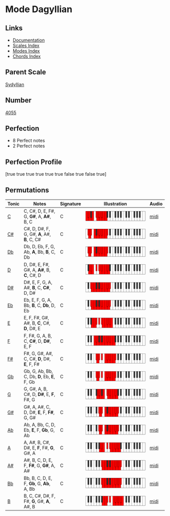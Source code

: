 # Mode Dagyllian

## Links

- [Documentation](index.md)
- [Scales Index](Scales.md)
- [Modes Index](Modes.md)
- [Chords Index](Chords.md)

## Parent Scale

[Sydyllian](ScaleSydyllian.md)

## Number

[4055](https://ianring.com/musictheory/scales/4055)

## Perfection

- 8 Perfect notes
- 2 Perfect notes

## Perfection Profile

[true true true true true true false true false true]

## Permutations

| Tonic | Notes | Signature | Illustration | Audio |
|-------|-------|-----------|--------------|-------|
| [C](ModeCNaturalDagyllian.md) | C, C#, D, E, F#, G, **G#**, A, **A#**, B, C | C | ![CNaturalDagyllian](ModeCNaturalDagyllian.png) | [midi](https://github.com/edipermadi/music/blob/main/docs/ModeCNaturalDagyllian.mid?raw=true) |
| [C#](ModeCSharpDagyllian.md) | C#, D, D#, F, G, G#, **A**, A#, **B**, C, C# | C | ![CSharpDagyllian](ModeCSharpDagyllian.png) | [midi](https://github.com/edipermadi/music/blob/main/docs/ModeCSharpDagyllian.mid?raw=true) |
| [Db](ModeDFlatDagyllian.md) | Db, D, Eb, F, G, Ab, **A**, Bb, **B**, C, Db | C | ![DFlatDagyllian](ModeDFlatDagyllian.png) | [midi](https://github.com/edipermadi/music/blob/main/docs/ModeDFlatDagyllian.mid?raw=true) |
| [D](ModeDNaturalDagyllian.md) | D, D#, E, F#, G#, A, **A#**, B, **C**, C#, D | C | ![DNaturalDagyllian](ModeDNaturalDagyllian.png) | [midi](https://github.com/edipermadi/music/blob/main/docs/ModeDNaturalDagyllian.mid?raw=true) |
| [D#](ModeDSharpDagyllian.md) | D#, E, F, G, A, A#, **B**, C, **C#**, D, D# | C | ![DSharpDagyllian](ModeDSharpDagyllian.png) | [midi](https://github.com/edipermadi/music/blob/main/docs/ModeDSharpDagyllian.mid?raw=true) |
| [Eb](ModeEFlatDagyllian.md) | Eb, E, F, G, A, Bb, **B**, C, **Db**, D, Eb | C | ![EFlatDagyllian](ModeEFlatDagyllian.png) | [midi](https://github.com/edipermadi/music/blob/main/docs/ModeEFlatDagyllian.mid?raw=true) |
| [E](ModeENaturalDagyllian.md) | E, F, F#, G#, A#, B, **C**, C#, **D**, D#, E | C | ![ENaturalDagyllian](ModeENaturalDagyllian.png) | [midi](https://github.com/edipermadi/music/blob/main/docs/ModeENaturalDagyllian.mid?raw=true) |
| [F](ModeFNaturalDagyllian.md) | F, F#, G, A, B, C, **C#**, D, **D#**, E, F | C | ![FNaturalDagyllian](ModeFNaturalDagyllian.png) | [midi](https://github.com/edipermadi/music/blob/main/docs/ModeFNaturalDagyllian.mid?raw=true) |
| [F#](ModeFSharpDagyllian.md) | F#, G, G#, A#, C, C#, **D**, D#, **E**, F, F# | C | ![FSharpDagyllian](ModeFSharpDagyllian.png) | [midi](https://github.com/edipermadi/music/blob/main/docs/ModeFSharpDagyllian.mid?raw=true) |
| [Gb](ModeGFlatDagyllian.md) | Gb, G, Ab, Bb, C, Db, **D**, Eb, **E**, F, Gb | C | ![GFlatDagyllian](ModeGFlatDagyllian.png) | [midi](https://github.com/edipermadi/music/blob/main/docs/ModeGFlatDagyllian.mid?raw=true) |
| [G](ModeGNaturalDagyllian.md) | G, G#, A, B, C#, D, **D#**, E, **F**, F#, G | C | ![GNaturalDagyllian](ModeGNaturalDagyllian.png) | [midi](https://github.com/edipermadi/music/blob/main/docs/ModeGNaturalDagyllian.mid?raw=true) |
| [G#](ModeGSharpDagyllian.md) | G#, A, A#, C, D, D#, **E**, F, **F#**, G, G# | C | ![GSharpDagyllian](ModeGSharpDagyllian.png) | [midi](https://github.com/edipermadi/music/blob/main/docs/ModeGSharpDagyllian.mid?raw=true) |
| [Ab](ModeAFlatDagyllian.md) | Ab, A, Bb, C, D, Eb, **E**, F, **Gb**, G, Ab | C | ![AFlatDagyllian](ModeAFlatDagyllian.png) | [midi](https://github.com/edipermadi/music/blob/main/docs/ModeAFlatDagyllian.mid?raw=true) |
| [A](ModeANaturalDagyllian.md) | A, A#, B, C#, D#, E, **F**, F#, **G**, G#, A | C | ![ANaturalDagyllian](ModeANaturalDagyllian.png) | [midi](https://github.com/edipermadi/music/blob/main/docs/ModeANaturalDagyllian.mid?raw=true) |
| [A#](ModeASharpDagyllian.md) | A#, B, C, D, E, F, **F#**, G, **G#**, A, A# | C | ![ASharpDagyllian](ModeASharpDagyllian.png) | [midi](https://github.com/edipermadi/music/blob/main/docs/ModeASharpDagyllian.mid?raw=true) |
| [Bb](ModeBFlatDagyllian.md) | Bb, B, C, D, E, F, **Gb**, G, **Ab**, A, Bb | C | ![BFlatDagyllian](ModeBFlatDagyllian.png) | [midi](https://github.com/edipermadi/music/blob/main/docs/ModeBFlatDagyllian.mid?raw=true) |
| [B](ModeBNaturalDagyllian.md) | B, C, C#, D#, F, F#, **G**, G#, **A**, A#, B | C | ![BNaturalDagyllian](ModeBNaturalDagyllian.png) | [midi](https://github.com/edipermadi/music/blob/main/docs/ModeBNaturalDagyllian.mid?raw=true) |
